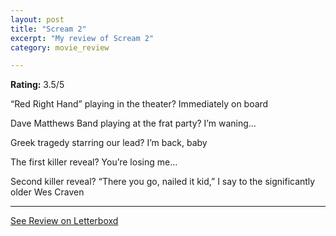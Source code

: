 ```yaml
---
layout: post
title: "Scream 2"
excerpt: "My review of Scream 2"
category: movie_review

---
```


**Rating:** 3.5/5

“Red Right Hand” playing in the theater? Immediately on board

Dave Matthews Band playing at the frat party? I’m waning…

Greek tragedy starring our lead? I’m back, baby

The first killer reveal? You’re losing me…

Second killer reveal? “There you go, nailed it kid,” I say to the significantly older Wes Craven

<hr>

[See Review on Letterboxd](https://boxd.it/3PRiNz)
